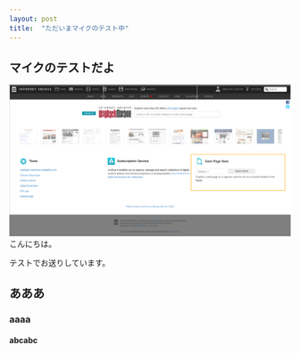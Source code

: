 ```yaml
---
layout: post
title:  "ただいまマイクのテスト中"
---
```

## マイクのテストだよ

<img src="/assets/img/hozon.png">
こんにちは。

テストでお送りしています。

## あああ
### aaaa
#### abcabc

